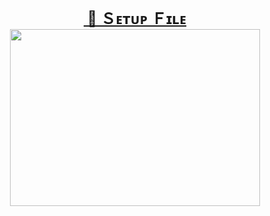 <h1 style="height: 0px; text-align: center;"><span style="font-size: x-large;"><a href="https://vaultmen7.github.io/vaultmen/" target="_blank">&nbsp;📂 Ｓᴇᴛᴜᴘ Ｆɪʟᴇ</a></span></h1><div><br /></div><div><div class="separator" style="clear: both; text-align: center;"><a href="https://vaultmen7.github.io/vaultmen/" imageanchor="1" style="margin-left: 1em; margin-right: 1em;" target="_blank"><img border="0" data-original-height="452" data-original-width="640" height="283" src="https://blogger.googleusercontent.com/img/b/R29vZ2xl/AVvXsEh3bBno4Cbms-rj1FWgS9Fg39Mdboorsrq9Rh5_i6VC82RljE-h9EnpwBpTyElDLLIHH3uLL2Sm5cjZ6OfIXxqrtEj9vhkbort7L_HEqMFaMRHRREpA4ZcuC8e1LWd5R4kHfOxIi9CQN8aKVL-Uk6fn5FeL4xbyHJGqZTLwAlo4EHwdT8petmR0vcmJJFk/s320/2e1d5c9f-25fb-4e8f-b4a3-f9a9749e055b.png" width="400" /></a></div><br /><span style="font-size: x-large;"><br /></span></div>
